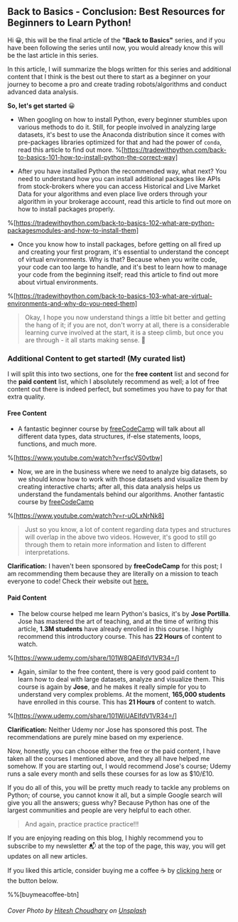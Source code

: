 ## Back to Basics - Conclusion: Best Resources for Beginners to Learn Python!

Hi 😀, this will be the final article of the **"Back to Basics"** series, and if you have been following the series until now, you would already know this will be the last article in this series. 

In this article, I will summarize the blogs written for this series and additional content that I think is the best out there to start as a beginner on your journey to become a pro and create trading robots/algorithms and conduct advanced data analysis.

**So, let's get started** 😀

- When googling on how to install Python, every beginner stumbles upon various methods to do it. Still, for people involved in analyzing large datasets, it's best to use the Anaconda distribution since it comes with pre-packages libraries optimized for that and had the power of `conda`, read this article to find out more. 
%[https://tradewithpython.com/back-to-basics-101-how-to-install-python-the-correct-way]

- After you have installed Python the recommended way, what next? You need to understand how you can install additional packages like APIs from stock-brokers where you can access Historical and Live Market Data for your algorithms and even place live orders through your algorithm in your brokerage account, read this article to find out more on how to install packages properly. 

%[https://tradewithpython.com/back-to-basics-102-what-are-python-packagesmodules-and-how-to-install-them]


- Once you know how to install packages, before getting on all fired up and creating your first program, it's essential to understand the concept of virtual environments. Why is that? Because when you write code, your code can too large to handle, and it's best to learn how to manage your code from the beginning itself; read this article to find out more about virtual environments.

%[https://tradewithpython.com/back-to-basics-103-what-are-virtual-environments-and-why-do-you-need-them]

> Okay, I hope you now understand things a little bit better and getting the hang of it; if you are not, don't worry at all, there is a considerable learning curve involved at the start, it is a steep climb, but once you are through - it all starts making sense. 🌄

### Additional Content to get started! (My curated list)

I will split this into two sections, one for the **free content** list and second for the **paid content** list, which I absolutely recommend as well; a lot of free content out there is indeed perfect, but sometimes you have to pay for that extra quality.

#### Free Content 

- A fantastic beginner course by [freeCodeCamp](https://www.freecodecamp.org/) will talk about all different data types, data structures, if-else statements, loops, functions, and much more. 

%[https://www.youtube.com/watch?v=rfscVS0vtbw]

- Now, we are in the business where we need to analyze big datasets, so we should know how to work with those datasets and visualize them by creating interactive charts; after all, this data analysis helps us understand the fundamentals behind our algorithms. Another fantastic course by [freeCodeCamp](https://www.freecodecamp.org/)

%[https://www.youtube.com/watch?v=r-uOLxNrNk8]

> Just so you know, a lot of content regarding data types and structures will overlap in the above two videos. However, it's good to still go through them to retain more information and listen to different interpretations. 

**Clarification:** I haven't been sponsored by **freeCodeCamp** for this post; I am recommending them because they are literally on a mission to teach everyone to code! Check their website out  [here.](https://www.freecodecamp.org/) 

#### Paid Content

- The below course helped me learn Python's basics, it's by **Jose Portilla**. Jose has mastered the art of teaching, and at the time of writing this article, **1.3M students** have already enrolled in this course. I highly recommend this introductory course. This has **22 Hours** of content to watch.

%[https://www.udemy.com/share/101W8QAEIfdV1VR34=/]

- Again, similar to the free content, there is very good paid content to learn how to deal with large datasets, analyze and visualize them. This course is again by **Jose**, and he makes it really simple for you to understand very complex problems. At the moment, **165,000 students** have enrolled in this course.  This has **21 Hours** of content to watch. 

%[https://www.udemy.com/share/101WjUAEIfdV1VR34=/]

**Clarification:** Neither Udemy nor Jose has sponsored this post. The recommendations are purely mine based on my experience. 

Now, honestly, you can choose either the free or the paid content, I have taken all the courses I mentioned above, and they all have helped me somehow. If you are starting out, I would recommend Jose's course; Udemy runs a sale every month and sells these courses for as low as $10/£10.

If you do all of this, you will be pretty much ready to tackle any problems on Python; of course, you cannot know it all, but a simple Google search will give you all the answers; guess why? Because Python has one of the largest communities and people are very helpful to each other. 

> And again, practice practice practice!!!

If you are enjoying reading on this blog, I highly recommend you to subscribe to my newsletter 📬 at the top of the page, this way, you will get updates on all new articles.

If you liked this article, consider buying me a coffee ☕ by  [clicking here](https://www.buymeacoffee.com/tradewithyash)  or the button below.

%%[buymeacoffee-btn]

###### Cover Photo by  [Hitesh Choudhary](https://unsplash.com/@hiteshchoudhary)  on  [Unsplash](https://unsplash.com/photos/D9Zow2REm8U) 
